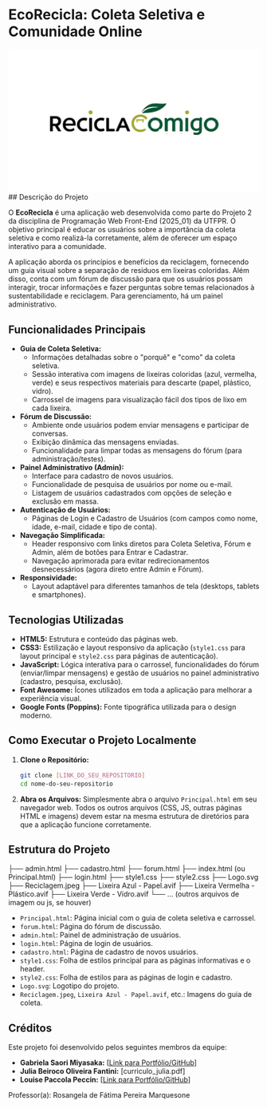# EcoRecicla: Coleta Seletiva e Comunidade Online

![Logo EcoRecicla](Logo.svg) ## Descrição do Projeto

O **EcoRecicla** é uma aplicação web desenvolvida como parte do Projeto 2 da disciplina de Programação Web Front-End (2025_01) da UTFPR. O objetivo principal é educar os usuários sobre a importância da coleta seletiva e como realizá-la corretamente, além de oferecer um espaço interativo para a comunidade.

A aplicação aborda os princípios e benefícios da reciclagem, fornecendo um guia visual sobre a separação de resíduos em lixeiras coloridas. Além disso, conta com um fórum de discussão para que os usuários possam interagir, trocar informações e fazer perguntas sobre temas relacionados à sustentabilidade e reciclagem. Para gerenciamento, há um painel administrativo.

## Funcionalidades Principais

* **Guia de Coleta Seletiva:**
    * Informações detalhadas sobre o "porquê" e "como" da coleta seletiva.
    * Sessão interativa com imagens de lixeiras coloridas (azul, vermelha, verde) e seus respectivos materiais para descarte (papel, plástico, vidro).
    * Carrossel de imagens para visualização fácil dos tipos de lixo em cada lixeira.
* **Fórum de Discussão:**
    * Ambiente onde usuários podem enviar mensagens e participar de conversas.
    * Exibição dinâmica das mensagens enviadas.
    * Funcionalidade para limpar todas as mensagens do fórum (para administração/testes).
* **Painel Administrativo (Admin):**
    * Interface para cadastro de novos usuários.
    * Funcionalidade de pesquisa de usuários por nome ou e-mail.
    * Listagem de usuários cadastrados com opções de seleção e exclusão em massa.
* **Autenticação de Usuários:**
    * Páginas de Login e Cadastro de Usuários (com campos como nome, idade, e-mail, cidade e tipo de conta).
* **Navegação Simplificada:**
    * Header responsivo com links diretos para Coleta Seletiva, Fórum e Admin, além de botões para Entrar e Cadastrar.
    * Navegação aprimorada para evitar redirecionamentos desnecessários (agora direto entre Admin e Fórum).
* **Responsividade:**
    * Layout adaptável para diferentes tamanhos de tela (desktops, tablets e smartphones).

## Tecnologias Utilizadas

* **HTML5:** Estrutura e conteúdo das páginas web.
* **CSS3:** Estilização e layout responsivo da aplicação (`style1.css` para layout principal e `style2.css` para páginas de autenticação).
* **JavaScript:** Lógica interativa para o carrossel, funcionalidades do fórum (enviar/limpar mensagens) e gestão de usuários no painel administrativo (cadastro, pesquisa, exclusão).
* **Font Awesome:** Ícones utilizados em toda a aplicação para melhorar a experiência visual.
* **Google Fonts (Poppins):** Fonte tipográfica utilizada para o design moderno.

## Como Executar o Projeto Localmente

1.  **Clone o Repositório:**
    ```bash
    git clone [LINK_DO_SEU_REPOSITORIO]
    cd nome-do-seu-repositorio
    ```
2.  **Abra os Arquivos:**
    Simplesmente abra o arquivo `Principal.html` em seu navegador web. Todos os outros arquivos (CSS, JS, outras páginas HTML e imagens) devem estar na mesma estrutura de diretórios para que a aplicação funcione corretamente.

## Estrutura do Projeto
├── admin.html
├── cadastro.html
├── forum.html
├── index.html (ou Principal.html)
├── login.html
├── style1.css
├── style2.css
├── Logo.svg
├── Reciclagem.jpeg
├── Lixeira Azul - Papel.avif
├── Lixeira Vermelha - Plástico.avif
├── Lixeira Verde - Vidro.avif
└── ... (outros arquivos de imagem ou js, se houver)

* `Principal.html`: Página inicial com o guia de coleta seletiva e carrossel.
* `forum.html`: Página do fórum de discussão.
* `admin.html`: Painel de administração de usuários.
* `login.html`: Página de login de usuários.
* `cadastro.html`: Página de cadastro de novos usuários.
* `style1.css`: Folha de estilos principal para as páginas informativas e o header.
* `style2.css`: Folha de estilos para as páginas de login e cadastro.
* `Logo.svg`: Logotipo do projeto.
* `Reciclagem.jpeg`, `Lixeira Azul - Papel.avif`, etc.: Imagens do guia de coleta.

## Créditos

Este projeto foi desenvolvido pelos seguintes membros da equipe:

* **Gabriela Saori Miyasaka:** [[Link para Portfólio/GitHub](https://gsaorim.github.io/Aula_5_CSS/)]
* **Julia Beiroco Oliveira Fantini:** [curriculo_julia.pdf]
* **Louise Paccola Peccin:** [[Link para Portfólio/GitHub](https://louise-peccin.github.io/curriculo-louise/)]

Professor(a): Rosangela de Fátima Pereira Marquesone
